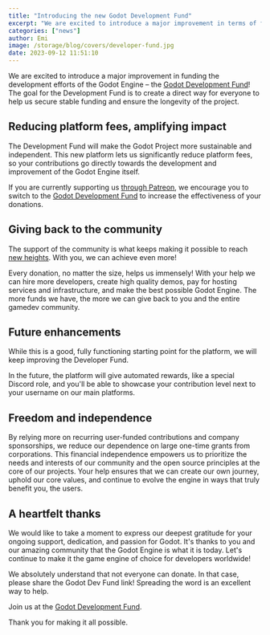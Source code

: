 ```yaml
---
title: "Introducing the new Godot Development Fund"
excerpt: "We are excited to introduce a major improvement in terms of funding the development efforts of the Godot Engine."
categories: ["news"]
author: Emi
image: /storage/blog/covers/developer-fund.jpg
date: 2023-09-12 11:51:10
---
```


We are excited to introduce a major improvement in funding the development efforts of the Godot Engine – the [Godot Development Fund](https://fund.godotengine.org)! The goal for the Development Fund is to create a direct way for everyone to help us secure stable funding and ensure the longevity of the project.
 

## Reducing platform fees, amplifying impact

The Development Fund will make the Godot Project more sustainable and independent. This new platform lets us significantly reduce platform fees, so your contributions go directly towards the development and improvement of the Godot Engine itself.

If you are currently supporting us [through Patreon](https://www.patreon.com/godotengine), we encourage you to switch to the [Godot Development Fund](https://fund.godotengine.org) to increase the effectiveness of your donations.

## Giving back to the community

The support of the community is what keeps making it possible to reach [new heights](https://godotengine.org/article/godot-4-0-sets-sail/). With you, we can achieve even more!

Every donation, no matter the size, helps us immensely! With your help we can hire more developers, create high quality demos, pay for hosting services and infrastructure, and make the best possible Godot Engine. The more funds we have, the more we can give back to you and the entire gamedev community.

## Future enhancements

While this is a good, fully functioning starting point for the platform, we will keep improving the Developer Fund.

In the future, the platform will give automated rewards, like a special Discord role, and you'll be able to showcase your contribution level next to your username on our main platforms.

## Freedom and independence

By relying more on recurring user-funded contributions and company sponsorships, we reduce our dependence on large one-time grants from corporations. This financial independence empowers us to prioritize the needs and interests of our community and the open source principles at the core of our projects. Your help ensures that we can create our own journey, uphold our core values, and continue to evolve the engine in ways that truly benefit you, the users.


## A heartfelt thanks

We would like to take a moment to express our deepest gratitude for your ongoing support, dedication, and passion for Godot. It's thanks to you and our amazing community that the Godot Engine is what it is today. Let's continue to make it the game engine of choice for developers worldwide!

We absolutely understand that not everyone can donate. In that case, please share the Godot Dev Fund link! Spreading the word is an excellent way to help.

Join us at the [Godot Development Fund](https://fund.godotengine.org).

Thank you for making it all possible.
